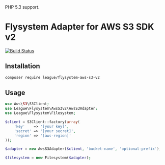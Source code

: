 PHP 5.3 support.

# Flysystem Adapter for AWS S3 SDK v2

[![Build Status](https://travis-ci.org/mapyo/flysystem-aws-s3-v2.svg?branch=master)](https://travis-ci.org/mapyo/flysystem-aws-s3-v2)


## Installation

```bash
composer require league/flysystem-aws-s3-v2
```

## Usage

```php
use Aws\S3\S3Client;
use League\Flysystem\AwsS3v2\AwsS3Adapter;
use League\Flysystem\Filesystem;

$client = S3Client::factory(array(
    'key'    => '[your key]',
    'secret' => '[your secret]',
    'region' => '[aws-region]'
));

$adapter = new AwsS3Adapter($client, 'bucket-name', 'optional-prefix');

$filesystem = new Filesystem($adapter);
```
